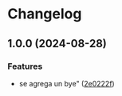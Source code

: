 # Changelog

## 1.0.0 (2024-08-28)


### Features

* se agrega un bye" ([2e0222f](https://github.com/MadMofin/semantic-release/commit/2e0222f183863326930a82d3b06a1f0eaa282119))
